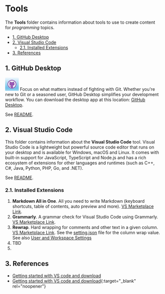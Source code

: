 # Tools <!-- omit from toc -->

The **Tools** folder contains information about tools to use to create content for *programming* topics.  

- [1. GitHub Desktop](#1-github-desktop)
- [2. Visual Studio Code](#2-visual-studio-code)
  - [2.1. Installed Extensions](#21-installed-extensions)
- [3. References](#3-references)

## 1. GitHub Desktop

![github_icon](..\Resources\Images\GitHub\github_icon.jpg) Focus on what matters
instead of fighting with Git. Whether you're new to Git or a seasoned user,
GitHub Desktop simplifies your development workflow. You can download the
desktop app at this location: [GitHub Desktop](https://desktop.github.com/). 

See [README](../GitHub/README.md).  

## 2. Visual Studio Code

This folder contains information about the **Visual Studio Code** tool.  Visual
Studio Code is a lightweight but powerful source code editor that runs on your
desktop and is available for Windows, macOS and Linux. It comes with built-in
support for JavaScript, TypeScript and Node.js and has a rich ecosystem of
extensions for other languages and runtimes (such as C++, C#, Java, Python, PHP, Go, and .NET). 

See [README](./Visual%20Studio%20Code/README.md). 


### 2.1. Installed Extensions

1. **Markdown All in One**. All you need to write Markdown (keyboard shortcuts,
   table of contents, auto preview and more). [VS Marketplace
   Link](https://marketplace.visualstudio.com/items?itemName=yzhang.markdown-all-in-one).
2. **Grammarly**. A grammar check for Visual Studio Code using Grammarly.
[VS Marketplace Link](https://marketplace.visualstudio.com/items?itemName=znck.grammarly).
3. **Rewrap**. Hard wrapping for comments and other text in a given column. [VS
   Marketplace
   Link](https://marketplace.visualstudio.com/items?itemName=stkb.rewrap). See
   the [setting.json](../Tools/.vscode/settings.json) file for the column wrap
   value. See also [User and Workspace Settings](https://code.visualstudio.com/docs/getstarted/settings)
4. TBD
5. 


## 3. References 

- [Getting started with VS code and download](https://code.visualstudio.com/docs/?dv=win64user)
- [Getting started with VS code and download](http://stackoverflow.com){:target="_blank" rel="noopener"}